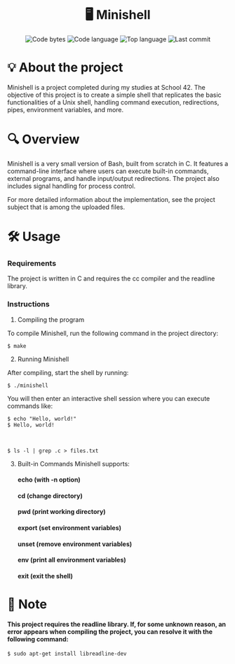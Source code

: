<h1 align="center"> 
  🖥️ Minishell </h1>
  
<p align="center"> 
  <img alt="Code bytes" src="https://img.shields.io/github/languages/code-size/jose5556/minishell?color=lightblue" /> 
  <img alt="Code language" src="https://img.shields.io/github/languages/count/jose5556/minishell?color=yellow" /> 
  <img alt="Top language" src="https://img.shields.io/github/languages/top/jose5556/minishell?color=blue" /> 
  <img alt="Last commit" src="https://img.shields.io/github/last-commit/jose5556/minishell?color=green" />
</p>

# 💡 About the project

Minishell is a project completed during my studies at School 42. 
The objective of this project is to create a simple shell that replicates the basic functionalities of a Unix shell, handling command execution, redirections, pipes, environment variables, and more.

# 🔍 Overview

Minishell is a very small version of Bash, built from scratch in C. It features a command-line interface where users can execute built-in commands, external programs, and handle input/output redirections. The project also includes signal handling for process control.

For more detailed information about the implementation, see the project subject that is among the uploaded files.

# 🛠️ Usage

### Requirements

The project is written in C and requires the cc compiler and the readline library.

### Instructions

1. Compiling the program

To compile Minishell, run the following command in the project directory:

```shell
$ make
```

2. Running Minishell

After compiling, start the shell by running:

```shell
$ ./minishell
```

You will then enter an interactive shell session where you can execute commands like:

```shell
$ echo "Hello, world!"
$ Hello, world!
```
<br>

```shell
$ ls -l | grep .c > files.txt
```

3. Built-in Commands Minishell supports:

    <h4>echo (with -n option)</h4>
    <h4>cd (change directory)</h4>
    <h4>pwd (print working directory)</h4>
    <h4>export (set environment variables)</h4>
    <h4>unset (remove environment variables)</h4>
    <h4>env (print all environment variables)</h4>
    <h4>exit (exit the shell)</h4>

# 📌 Note

<h4>
  This project requires the readline library. If, for some unknown reason, an error appears when compiling the
  project, you can resolve it with the following command:
</h4>

```shell
$ sudo apt-get install libreadline-dev
```
